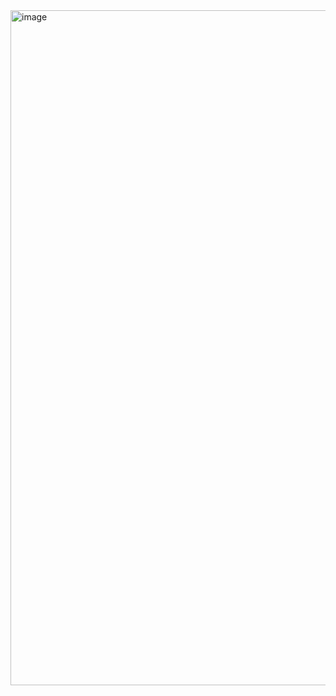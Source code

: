 <img width="1920" height="1080" alt="image" src="https://github.com/user-attachments/assets/a64a7022-ba77-4d1a-a9cb-d145904a3a54" />
